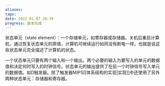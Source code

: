 ```yaml
---
aliases: 
tags: 
date: 2022-01-07 20:39
progress: 基本完成
---
```


状态单元（state element）：一个存储单元，如寄存器或存储器。关机后重启计算机，通过恢复状态单元的原值，计算机可继续运行如同没有断电一样。也就是说这些状态单元完全描述了计算机的状态。

一个状态单元只要有两个输入和一个输出。两个必要的输入为要写入的单元的数据值和决定何时写入的时钟信号。状态单元的输出提供了在前一个时钟信号写入单元的数据值。如D触发器。除了触发器MIPS[[体系结构的实现|实现]]中还使用了另外两种状态单元：存储器和寄存器。